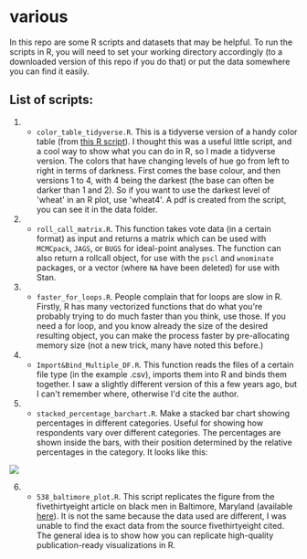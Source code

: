 # various

In this repo are some R scripts and datasets that may be helpful. To run the scripts in R, you will need to set your working directory accordingly (to a downloaded version of this repo if you do that) or put the data somewhere you can find it easily.  

## List of scripts:  

1. - `color_table_tidyverse.R`. This is a tidyverse version of a handy color table (from [this R script](https://github.com/hdugan/rColorTable/blob/master/rColorTable.R)). I thought this was a useful little script, and a cool way to show what you can do in R, so I made a tidyverse version. The colors that have changing levels of hue go from left to right in terms of darkness. First comes the base colour, and then versions 1 to 4, with 4 being the darkest (the base can often be darker than 1 and 2). So if you want to use the darkest level of 'wheat' in an R plot, use 'wheat4'. A pdf is created from the script, you can see it in the data folder.  

2. - `roll_call_matrix.R`. This function takes vote data (in a certain format) as input and returns a matrix which can be used with `MCMCpack`, `JAGS`, or `BUGS` for ideal-point analyses. The function can also return a rollcall object, for use with the `pscl` and `wnominate` packages, or a vector (where `NA` have been deleted) for use with Stan.  

3. - `faster_for_loops.R`. People complain that for loops are slow in R. Firstly, R has many vectorized functions that do what you're probably trying to do much faster than you think, use those. If you need a for loop, and you know already the size of the desired resulting object, you can make the process faster by pre-allocating memory size (not a new trick, many have noted this before.)

4. - `Import&Bind_Multiple_DF.R`. This function reads the files of a certain file type (in the example .csv), imports them into R and binds them together. I saw a slightly different version of this a few years ago, but I can't remember where, otherwise I'd cite the author.  

5. - `stacked_percentage_barchart.R`. Make a stacked bar chart showing percentages in different categories. Useful for showing how respondents vary over different categories. The percentages are shown inside the bars, with their position determined by the relative percentages in the category. It looks like this:
<img src = "http://i.imgur.com/T55W6vc.png">

6. - `538_baltimore_plot.R`. This script replicates the figure from the fivethirtyeight article on black men in Baltimore, Maryland (available [here](http://fivethirtyeight.com/datalab/how-baltimores-young-black-men-are-boxed-in/)). It is not the same because the data used are different, I was unable to find the exact data from the source fivethirtyeight cited. The general idea is to show how you can replicate high-quality publication-ready visualizations in R.  
